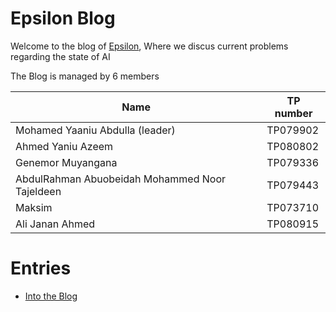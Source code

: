 
# Epsilon Blog

Welcome to the blog of [Epsilon](./SUMMARY.md), Where we discus current problems regarding the state of AI

The Blog is managed by 6 members

| Name                                           | TP number   |
| ---------------------------------------------- | ----------- |
| Mohamed Yaaniu Abdulla (leader)                | TP079902    |
| Ahmed Yaniu Azeem                              | TP080802    |
| Genemor Muyangana                              | TP079336    |
| AbdulRahman Abuobeidah Mohammed Noor Tajeldeen | TP079443    |
| Maksim                                         | TP073710    |
| Ali Janan Ahmed                                | TP080915    |




# Entries
- [Into the Blog](./E1.md)
